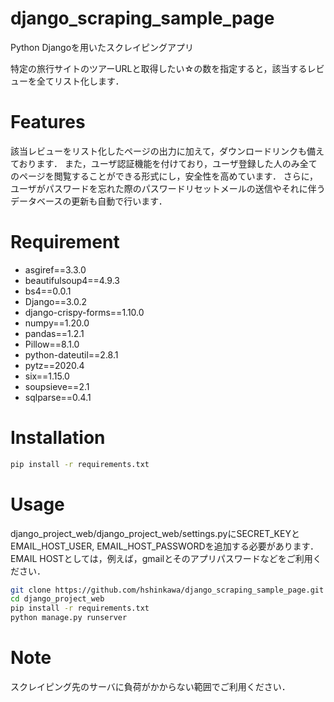 # django_scraping_sample_page

Python Djangoを用いたスクレイピングアプリ
 
特定の旅行サイトのツアーURLと取得したい☆の数を指定すると，該当するレビューを全てリスト化します．
 
# Features
 
該当レビューをリスト化したページの出力に加えて，ダウンロードリンクも備えております．
また，ユーザ認証機能を付けており，ユーザ登録した人のみ全てのページを閲覧することができる形式にし，安全性を高めています．
さらに，ユーザがパスワードを忘れた際のパスワードリセットメールの送信やそれに伴うデータベースの更新も自動で行います．
 
# Requirement
 
* asgiref==3.3.0
* beautifulsoup4==4.9.3
* bs4==0.0.1
* Django==3.0.2
* django-crispy-forms==1.10.0
* numpy==1.20.0
* pandas==1.2.1
* Pillow==8.1.0
* python-dateutil==2.8.1
* pytz==2020.4
* six==1.15.0
* soupsieve==2.1
* sqlparse==0.4.1

# Installation
  
```bash
pip install -r requirements.txt
```
 
# Usage
 
django_project_web/django_project_web/settings.pyにSECRET_KEYとEMAIL_HOST_USER, EMAIL_HOST_PASSWORDを追加する必要があります．
EMAIL HOSTとしては，例えば，gmailとそのアプリパスワードなどをご利用ください．
 
```bash
git clone https://github.com/hshinkawa/django_scraping_sample_page.git
cd django_project_web
pip install -r requirements.txt
python manage.py runserver
```
 
# Note

スクレイピング先のサーバに負荷がかからない範囲でご利用ください．
